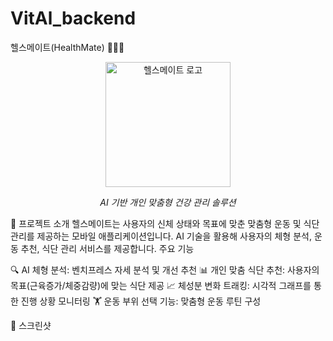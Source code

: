 # VitAl_backend
헬스메이트(HealthMate) 🏋️‍♂️🤖
<div align="center">
  <img src="screenshots/app_logo.png" alt="헬스메이트 로고" width="200"/>
  <p><i>AI 기반 개인 맞춤형 건강 관리 솔루션</i></p>
</div>
📱 프로젝트 소개
헬스메이트는 사용자의 신체 상태와 목표에 맞춘 맞춤형 운동 및 식단 관리를 제공하는 모바일 애플리케이션입니다. AI 기술을 활용해 사용자의 체형 분석, 운동 추천, 식단 관리 서비스를 제공합니다.
주요 기능

🔍 AI 체형 분석: 벤치프레스 자세 분석 및 개선 추천
📊 개인 맞춤 식단 추천: 사용자의 목표(근육증가/체중감량)에 맞는 식단 제공
📈 체성분 변화 트래킹: 시각적 그래프를 통한 진행 상황 모니터링
🏋️ 운동 부위 선택 기능: 맞춤형 운동 루틴 구성


📸 스크린샷
